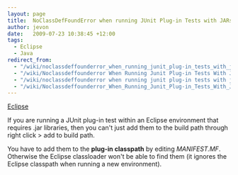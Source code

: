 ```yaml
---
layout: page
title:  NoClassDefFoundError when running JUnit Plug-in Tests with JARs
author: jevon
date:   2009-07-23 10:38:45 +12:00
tags:
  - Eclipse
  - Java
redirect_from:
  - "/wiki/noclassdeffounderror_when_running_junit_plug-in_tests_with_jars"
  - "/wiki/Noclassdeffounderror When Running Junit Plug-in Tests With Jars"
  - "/wiki/noclassdeffounderror when running junit plug-in tests with jars"
  - "/wiki/Noclassdeffounderror_When_Running_Junit_Plug-in_Tests_With_Jars"
---
```


[Eclipse](Eclipse.md)

If you are running a JUnit plug-in test within an Eclipse environment that requires .jar libraries, then you can't just add them to the build path through right click > add to build path.

You have to add them to the **plug-in classpath** by editing _MANIFEST.MF_. Otherwise the Eclipse classloader won't be able to find them (it ignores the Eclipse classpath when running a new environment).
